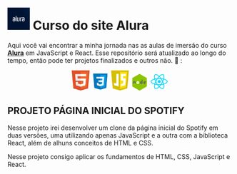 # <img src="./img/alura-logo.png" target="_blank" alt="logo dio" width="50" /> Curso do site Alura

Aqui você vai encontrar a minha jornada nas as aulas de imersão do curso **<a href="https://www.alura.com.br/">Alura</a>** em JavaScript e React.
Esse repositório será atualizado ao longo do tempo, então pode ter projetos finalizados e outros não. :grimacing: :

<div align="center">
 <img 
    src="./img/html-logo.png"
    alt="logo javascript" width="40"
  />
   <img 
    src="./img/css-logo.png"
    alt="logo javascript" width="40"
  />
  <img 
    src="./img/js-logo.png"
    alt="logo javascript" width="40"
  />
   <img 
    src="./img/node-logo.png"
    alt="logo javascript" width="40"
  />
   <img 
    src="./img/react-logo.png"
    alt="logo javascript" width="40"
  />
</div>

## PROJETO PÁGINA INICIAL DO SPOTIFY

Nesse projeto irei desenvolver um clone da página inicial do Spotify em duas versões, uma utilizando apenas JavaScript e a outra com a biblioteca React, além de alhuns conceitos de HTML e CSS. 

Nesse projeto consigo aplicar os fundamentos de HTML, CSS, JavaScript e React.
